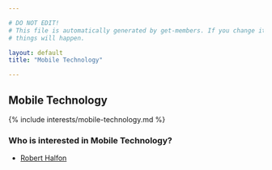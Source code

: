 ```yaml
---

# DO NOT EDIT!
# This file is automatically generated by get-members. If you change it, bad
# things will happen.

layout: default
title: "Mobile Technology"

---
```


## Mobile Technology

{% include interests/mobile-technology.md %}

### Who is interested in Mobile Technology?


* [Robert Halfon](/members/robert-halfon.html)
